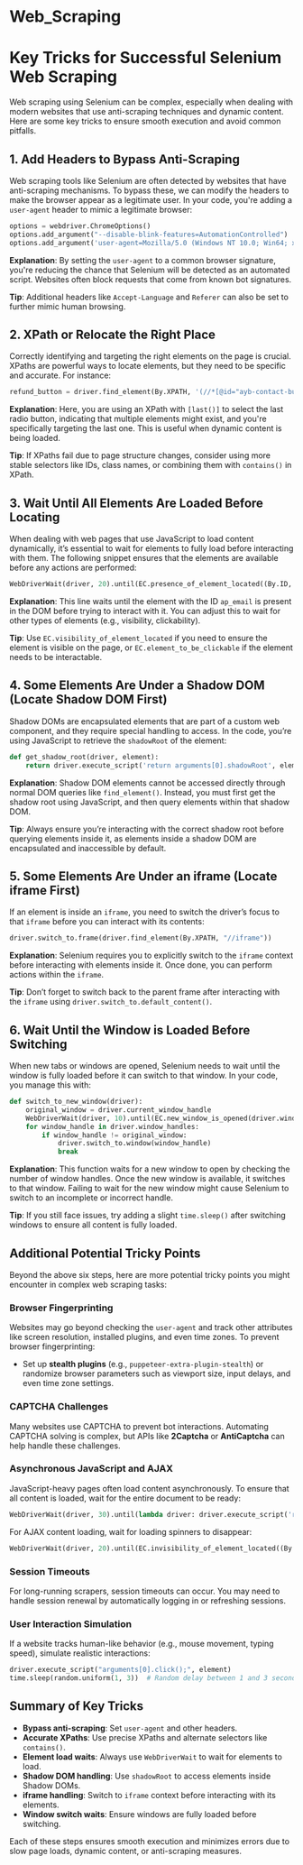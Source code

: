 # Web_Scraping

# Key Tricks for Successful Selenium Web Scraping

Web scraping using Selenium can be complex, especially when dealing with modern websites that use anti-scraping techniques and dynamic content. Here are some key tricks to ensure smooth execution and avoid common pitfalls.

## 1. Add Headers to Bypass Anti-Scraping

Web scraping tools like Selenium are often detected by websites that have anti-scraping mechanisms. To bypass these, we can modify the headers to make the browser appear as a legitimate user. In your code, you're adding a `user-agent` header to mimic a legitimate browser:

```python
options = webdriver.ChromeOptions()
options.add_argument("--disable-blink-features=AutomationControlled")  # Prevent automation detection
options.add_argument('user-agent=Mozilla/5.0 (Windows NT 10.0; Win64; x64) AppleWebKit/537.36 (KHTML, like Gecko) Chrome/114.0.0.0 Safari/537.36')
```

**Explanation**: By setting the `user-agent` to a common browser signature, you're reducing the chance that Selenium will be detected as an automated script. Websites often block requests that come from known bot signatures.

**Tip**: Additional headers like `Accept-Language` and `Referer` can also be set to further mimic human browsing.

## 2. XPath or Relocate the Right Place

Correctly identifying and targeting the right elements on the page is crucial. XPaths are powerful ways to locate elements, but they need to be specific and accurate. For instance:

```python
refund_button = driver.find_element(By.XPATH, '(//*[@id="ayb-contact-buyer"]/div[3]/kat-box/div/kat-radiobutton)[last()]')
```

**Explanation**: Here, you are using an XPath with `[last()]` to select the last radio button, indicating that multiple elements might exist, and you're specifically targeting the last one. This is useful when dynamic content is being loaded.

**Tip**: If XPaths fail due to page structure changes, consider using more stable selectors like IDs, class names, or combining them with `contains()` in XPath.

## 3. Wait Until All Elements Are Loaded Before Locating

When dealing with web pages that use JavaScript to load content dynamically, it’s essential to wait for elements to fully load before interacting with them. The following snippet ensures that the elements are available before any actions are performed:

```python
WebDriverWait(driver, 20).until(EC.presence_of_element_located((By.ID, 'ap_email')))
```

**Explanation**: This line waits until the element with the ID `ap_email` is present in the DOM before trying to interact with it. You can adjust this to wait for other types of elements (e.g., visibility, clickability).

**Tip**: Use `EC.visibility_of_element_located` if you need to ensure the element is visible on the page, or `EC.element_to_be_clickable` if the element needs to be interactable.

## 4. Some Elements Are Under a Shadow DOM (Locate Shadow DOM First)

Shadow DOMs are encapsulated elements that are part of a custom web component, and they require special handling to access. In the code, you’re using JavaScript to retrieve the `shadowRoot` of the element:

```python
def get_shadow_root(driver, element):
    return driver.execute_script('return arguments[0].shadowRoot', element)
```

**Explanation**: Shadow DOM elements cannot be accessed directly through normal DOM queries like `find_element()`. Instead, you must first get the shadow root using JavaScript, and then query elements within that shadow DOM.

**Tip**: Always ensure you’re interacting with the correct shadow root before querying elements inside it, as elements inside a shadow DOM are encapsulated and inaccessible by default.

## 5. Some Elements Are Under an iframe (Locate iframe First)

If an element is inside an `iframe`, you need to switch the driver’s focus to that `iframe` before you can interact with its contents:

```python
driver.switch_to.frame(driver.find_element(By.XPATH, "//iframe"))
```

**Explanation**: Selenium requires you to explicitly switch to the `iframe` context before interacting with elements inside it. Once done, you can perform actions within the `iframe`.

**Tip**: Don’t forget to switch back to the parent frame after interacting with the `iframe` using `driver.switch_to.default_content()`.

## 6. Wait Until the Window is Loaded Before Switching

When new tabs or windows are opened, Selenium needs to wait until the window is fully loaded before it can switch to that window. In your code, you manage this with:

```python
def switch_to_new_window(driver):
    original_window = driver.current_window_handle
    WebDriverWait(driver, 10).until(EC.new_window_is_opened(driver.window_handles))
    for window_handle in driver.window_handles:
        if window_handle != original_window:
            driver.switch_to.window(window_handle)
            break
```

**Explanation**: This function waits for a new window to open by checking the number of window handles. Once the new window is available, it switches to that window. Failing to wait for the new window might cause Selenium to switch to an incomplete or incorrect handle.

**Tip**: If you still face issues, try adding a slight `time.sleep()` after switching windows to ensure all content is fully loaded.

## Additional Potential Tricky Points

Beyond the above six steps, here are more potential tricky points you might encounter in complex web scraping tasks:

### Browser Fingerprinting

Websites may go beyond checking the `user-agent` and track other attributes like screen resolution, installed plugins, and even time zones. To prevent browser fingerprinting:

- Set up **stealth plugins** (e.g., `puppeteer-extra-plugin-stealth`) or randomize browser parameters such as viewport size, input delays, and even time zone settings.

### CAPTCHA Challenges

Many websites use CAPTCHA to prevent bot interactions. Automating CAPTCHA solving is complex, but APIs like **2Captcha** or **AntiCaptcha** can help handle these challenges.

### Asynchronous JavaScript and AJAX

JavaScript-heavy pages often load content asynchronously. To ensure that all content is loaded, wait for the entire document to be ready:

```python
WebDriverWait(driver, 30).until(lambda driver: driver.execute_script('return document.readyState') == 'complete')
```

For AJAX content loading, wait for loading spinners to disappear:

```python
WebDriverWait(driver, 20).until(EC.invisibility_of_element_located((By.CLASS_NAME, 'loading-spinner')))
```

### Session Timeouts

For long-running scrapers, session timeouts can occur. You may need to handle session renewal by automatically logging in or refreshing sessions.

### User Interaction Simulation

If a website tracks human-like behavior (e.g., mouse movement, typing speed), simulate realistic interactions:

```python
driver.execute_script("arguments[0].click();", element)
time.sleep(random.uniform(1, 3))  # Random delay between 1 and 3 seconds
```

## Summary of Key Tricks

- **Bypass anti-scraping**: Set `user-agent` and other headers.
- **Accurate XPaths**: Use precise XPaths and alternate selectors like `contains()`.
- **Element load waits**: Always use `WebDriverWait` to wait for elements to load.
- **Shadow DOM handling**: Use `shadowRoot` to access elements inside Shadow DOMs.
- **iframe handling**: Switch to `iframe` context before interacting with its elements.
- **Window switch waits**: Ensure windows are fully loaded before switching.

Each of these steps ensures smooth execution and minimizes errors due to slow page loads, dynamic content, or anti-scraping measures.
